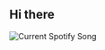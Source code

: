 ## Hi there

  <img src="https://hrushikesh-nine.vercel.app/api?spin=true?theme=dark" alt="Current Spotify Song">

<!-- <a href="https://app.daily.dev/hrushikesh" target="_blank" rel="noreferrer">
  <img align="right" alt="hrushikesh's Dev Card" width="23%" src="https://github.com/hrushikesh/hrushikesh/blob/main/devcard.svg" /> <br>
</a> -->